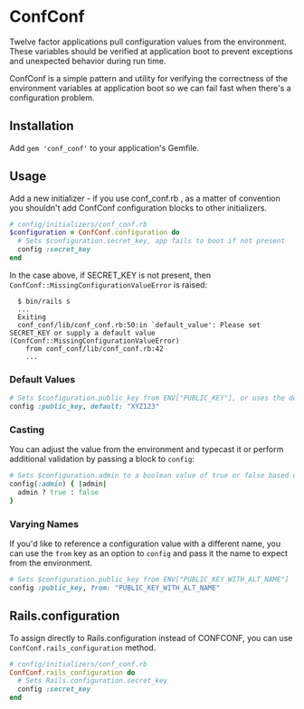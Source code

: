 # ConfConf

Twelve factor applications pull configuration values from the 
environment. These variables should be verified at application
boot to prevent exceptions and unexpected behavior during
run time.

ConfConf is a simple pattern and utility for verifying the
correctness of the environment variables at application boot so
we can fail fast when there's a configuration problem.

## Installation

Add `gem 'conf_conf'` to your application's Gemfile.

## Usage

Add a new initializer - if you use conf_conf.rb , as a matter of 
convention you shouldn't add ConfConf configuration blocks to
other initializers.

```ruby
# config/initializers/conf_conf.rb
$configuration = ConfConf.configuration do
  # Sets $configuration.secret_key, app fails to boot if not present
  config :secret_key
end
```

In the case above, if SECRET_KEY is not present, then
`ConfConf::MissingConfigurationValueError` is raised:

```
  $ bin/rails s
  ...
  Exiting
  conf_conf/lib/conf_conf.rb:50:in `default_value': Please set SECRET_KEY or supply a default value
(ConfConf::MissingConfigurationValueError)
    from conf_conf/lib/conf_conf.rb:42
    ...
```

### Default Values

```ruby
# Sets $configuration.public_key from ENV["PUBLIC_KEY"], or uses the default if not available in ENV
config :public_key, default: "XYZ123"
```

### Casting

You can adjust the value from the environment and typecast it or perform
additional validation by passing a block to `config`:

```ruby
# Sets $configuration.admin to a boolean value of true or false based on truthiness of ENV key, app fails to boot if not present
config(:admin) { |admin| 
  admin ? true : false 
}
```

### Varying Names

If you'd like to reference a configuration value with a different name, you can
use the `from` key as an option to `config` and pass it the name to expect from
the environment.

```ruby
# Sets $configuration.public_key from ENV["PUBLIC_KEY_WITH_ALT_NAME"]
config :public_key, from: "PUBLIC_KEY_WITH_ALT_NAME"
```

## Rails.configuration

To assign directly to Rails.configuration instead of CONFCONF, you can
use `ConfConf.rails_configuration` method.

```ruby
# config/initializers/conf_conf.rb
ConfConf.rails_configuration do
  # Sets Rails.configuration.secret_key
  config :secret_key
end
```
